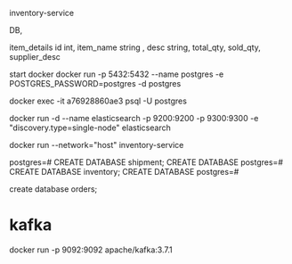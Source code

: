 inventory-service


DB,

item_details
id int,
item_name string ,
desc string,
total_qty,
sold_qty,
supplier_desc

start docker
docker run -p 5432:5432 --name postgres  -e POSTGRES_PASSWORD=postgres -d postgres

docker exec -it a76928860ae3 psql -U postgres 

docker run -d --name elasticsearch  -p 9200:9200 -p 9300:9300 -e "discovery.type=single-node" elasticsearch


docker run  --network="host"  inventory-service


postgres=# CREATE DATABASE shipment;
CREATE DATABASE
postgres=# CREATE DATABASE inventory;
CREATE DATABASE
postgres=# 

create database orders;

# kafka

docker run -p 9092:9092 apache/kafka:3.7.1

